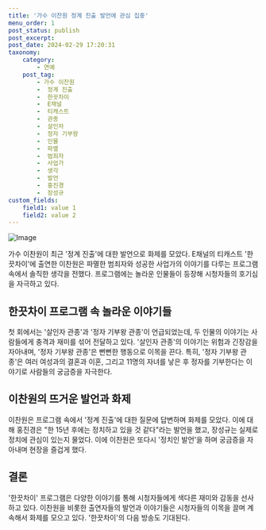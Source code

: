 ```yaml
---
title: '가수 이찬원 정계 진출 발언에 관심 집중'
menu_order: 1
post_status: publish
post_excerpt: 
post_date: 2024-02-29 17:20:31
taxonomy:
    category:
        - 연예
    post_tag:
        - 가수 이찬원
        -  정계 진출
        -  한끗차이
        -  E채널
        -  티캐스트
        -  관종
        -  살인자
        -  정자 기부왕
        -  인물
        -  파멸
        -  범죄자
        -  사업가
        -  생각
        -  발언
        -  홍진경
        -  장성규
custom_fields:
    field1: value 1
    field2: value 2
---
```


![Image](https://ssl.pstatic.net/mimgnews/image/417/2024/02/28/0000985070_001_20240228110101403.jpg?type=w540)

가수 이찬원이 최근 '정계 진출'에 대한 발언으로 화제를 모았다. E채널의 티캐스트 '한끗차이'에 출연한 이찬원은 파멸한 범죄자와 성공한 사업가의 이야기를 다루는 프로그램 속에서 솔직한 생각을 전했다. 프로그램에는 놀라운 인물들이 등장해 시청자들의 호기심을 자극하고 있다.
## 한끗차이 프로그램 속 놀라운 이야기들
첫 회에서는 '살인자 관종'과 '정자 기부왕 관종'이 언급되었는데, 두 인물의 이야기는 사람들에게 충격과 재미를 섞어 전달하고 있다. '살인자 관종'의 이야기는 위험과 긴장감을 자아내며, '정자 기부왕 관종'은 뻔뻔한 행동으로 이목을 끈다. 특히, '정자 기부왕 관종'은 여러 여성과의 결혼과 이혼, 그리고 11명의 자녀를 낳은 후 정자를 기부한다는 이야기로 사람들의 궁금증을 자극한다.
## 이찬원의 뜨거운 발언과 화제
이찬원은 프로그램 속에서 '정계 진출'에 대한 질문에 답변하며 화제를 모았다. 이에 대해 홍진경은 "한 15년 후에는 정치하고 있을 것 같다"라는 발언을 했고, 장성규는 실제로 정치에 관심이 있는지 물었다. 이에 이찬원은 또다시 '정치인 발언'을 하며 궁금증을 자아내며 현장을 즐겁게 했다.
## 결론
'한끗차이' 프로그램은 다양한 이야기를 통해 시청자들에게 색다른 재미와 감동을 선사하고 있다. 이찬원을 비롯한 출연자들의 발언과 이야기들은 시청자들의 이목을 끌며 계속해서 화제를 모으고 있다. '한끗차이'의 다음 방송도 기대된다.

